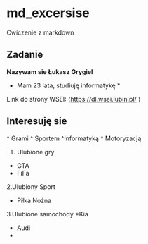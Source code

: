 # md_excersise
Cwiczenie z markdown
## Zadanie 
**Nazywam sie Łukasz Grygiel**

* Mam 23 lata, studiuję informatykę *

Link do strony WSEI: (https://dl.wsei.lubin.pl/ )

## Interesuję sie ##
^ Grami
^ Sportem 
^Informatyką 
^ Motoryzacją



1. Ulubione gry
* GTA
* FiFa


2.Ulubiony  Sport
* Piłka Nożna


3.Ulubione samochody
*Kia
* Audi
* 
